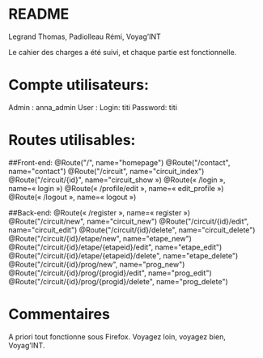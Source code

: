 README
====

Legrand Thomas, Padiolleau Rémi, Voyag’INT

Le cahier des charges a été suivi, et chaque partie est fonctionnelle.

# Compte utilisateurs:
Admin : anna_admin
User :  Login: titi Password: titi

# Routes utilisables:
##Front-end:
@Route("/", name="homepage")
@Route("/contact", name="contact")
@Route("/circuit", name="circuit_index")
@Route("/circuit/{id}", name="circuit_show »)
@Route(« /login », name=« login »)
@Route(« /profile/edit », name=« edit_profile »)
@Route(« /logout », name=« logout »)

##Back-end:
@Route(« /register », name=« register »)
@Route("/circuit/new", name="circuit_new")
@Route("/circuit/{id}/edit", name="circuit_edit")
@Route("/circuit/{id}/delete", name="circuit_delete")
@Route("/circuit/{id}/etape/new", name="etape_new")
@Route("/circuit/{id}/etape/{etapeid}/edit", name="etape_edit")
@Route("/circuit/{id}/etape/{etapeid}/delete", name="etape_delete")
@Route("/circuit/{id}/prog/new", name="prog_new")
@Route("/circuit/{id}/prog/{progid}/edit", name="prog_edit")
@Route("/circuit/{id}/prog/{progid}/delete", name="prog_delete")

# Commentaires
A priori tout fonctionne sous Firefox.
Voyagez loin, voyagez bien, Voyag’INT.

